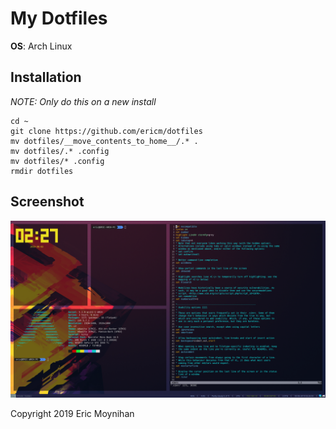 # My Dotfiles

**OS**: Arch Linux

## Installation
*NOTE: Only do this on a new install*
```
cd ~
git clone https://github.com/ericm/dotfiles
mv dotfiles/__move_contents_to_home__/.* .
mv dotfiles/.* .config
mv dotfiles/* .config
rmdir dotfiles
```

## Screenshot
![](screenshot.png?raw=true)

Copyright 2019 Eric Moynihan
